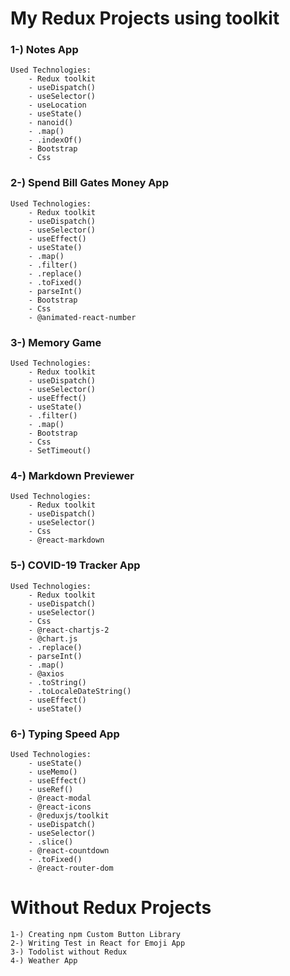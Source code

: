 # My Redux Projects using toolkit 

### 1-) Notes App

    Used Technologies:
        - Redux toolkit
        - useDispatch()
        - useSelector()
        - useLocation
        - useState()
        - nanoid()
        - .map()
        - .indexOf()
        - Bootstrap
        - Css

### 2-) Spend Bill Gates Money App

    Used Technologies:
        - Redux toolkit
        - useDispatch()
        - useSelector()
        - useEffect()
        - useState()
        - .map()
        - .filter()
        - .replace()
        - .toFixed()
        - parseInt()
        - Bootstrap
        - Css
        - @animated-react-number

### 3-) Memory Game

    Used Technologies:
        - Redux toolkit
        - useDispatch()
        - useSelector()
        - useEffect()
        - useState()
        - .filter()
        - .map()
        - Bootstrap
        - Css
        - SetTimeout()

### 4-) Markdown Previewer

    Used Technologies:
        - Redux toolkit
        - useDispatch()
        - useSelector()
        - Css
        - @react-markdown

### 5-) COVID-19 Tracker App

    Used Technologies:
        - Redux toolkit
        - useDispatch()
        - useSelector()
        - Css
        - @react-chartjs-2
        - @chart.js
        - .replace()
        - parseInt()
        - .map()
        - @axios
        - .toString()
        - .toLocaleDateString()
        - useEffect()
        - useState()

### 6-) Typing Speed App

    Used Technologies:
        - useState()
        - useMemo() 
        - useEffect()
        - useRef()
        - @react-modal
        - @react-icons
        - @reduxjs/toolkit
        - useDispatch() 
        - useSelector() 
        - .slice()
        - @react-countdown
        - .toFixed()
        - @react-router-dom

# Without Redux Projects

    1-) Creating npm Custom Button Library
    2-) Writing Test in React for Emoji App
    3-) Todolist without Redux
    4-) Weather App
